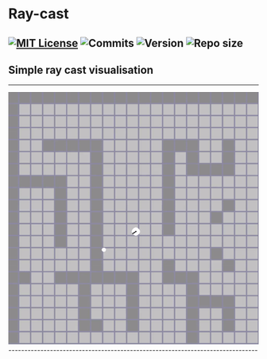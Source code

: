 # Ray-cast
[![MIT License](https://img.shields.io/badge/license-MIT-blue.svg?style=flat)](http://choosealicense.com/licenses/mit/)
![Commits](https://img.shields.io/github/last-commit/TyPaporotnyk/Ray-cast)
![Version](https://img.shields.io/badge/C++-Solutions-blue.svg?style=flat&logo=c%2B%2B)
![Repo size](https://img.shields.io/github/repo-size/TyPaporotnyk/Ray-cast)
------------------------------------------------------------------------------
## Simple ray cast visualisation 
------------------------------------------------------------------------------
<img src="https://github.com/TyPaporotnyk/Ray-cast/blob/master/img/visualization.gif" width="auto" height="auto"/>
------------------------------------------------------------------------------

